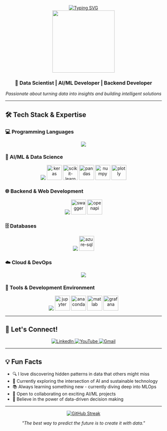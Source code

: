 
<div align="center">
			 <a href="https://git.io/typing-svg"><img src="https://readme-typing-svg.herokuapp.com?font=Fira+Code&duration=7000&pause=10000&center=true&width=435&lines=Hi+there!+I'm+Kianoush" alt="Typing SVG" /></a>
  <br />
</div>

<div align="center">
  <img src="https://media.giphy.com/media/v1.Y2lkPTc5MGI3NjExd2p0bm14eWVkeDl4YmdxMWFubjVydWpyY3R6ZjRnMGY5dmxqaWh3MyZlcD12MV9pbnRlcm5hbF9naWZfYnlfaWQmY3Q9Zw/hpF9R9M1PHN5e5liSx/giphy.gif" width="200" />
</div>

<div align="center">
  <h3>🚀 Data Scientist | AI/ML Developer | Backend Developer</h3>
  <p><em>Passionate about turning data into insights and building intelligent solutions</em></p>
</div>


---

## 🛠️ Tech Stack & Expertise

### 💻 Programming Languages
<p align="center">
  <img src="https://skillicons.dev/icons?i=python,cpp,react,html,bash,typescript&theme=dark" />
</p>

### 🔬 AI/ML & Data Science
<p align="center">
  <img src="https://skillicons.dev/icons?i=tensorflow,pytorch,opencv&theme=dark" />
  <img src="https://cdn.jsdelivr.net/gh/devicons/devicon@latest/icons/keras/keras-original.svg" height="48" alt="keras" />
  <img src="https://cdn.jsdelivr.net/gh/devicons/devicon@latest/icons/scikitlearn/scikitlearn-original.svg" height="48" alt="scikit-learn" />
  <img src="https://cdn.jsdelivr.net/gh/devicons/devicon@latest/icons/pandas/pandas-original-wordmark.svg" height="48" alt="pandas" />
  <img src="https://cdn.jsdelivr.net/gh/devicons/devicon@latest/icons/numpy/numpy-original.svg" height="48" alt="numpy" />
  <img src="https://cdn.jsdelivr.net/gh/devicons/devicon@latest/icons/plotly/plotly-original.svg" height="48" alt="plotly" />
</p>

### 🌐 Backend & Web Development
<p align="center">
  <img src="https://skillicons.dev/icons?i=django,flask&theme=dark" />
  <img src="https://cdn.jsdelivr.net/gh/devicons/devicon@latest/icons/swagger/swagger-original.svg" height="48" alt="swagger" />
  <img src="https://cdn.jsdelivr.net/gh/devicons/devicon@latest/icons/openapi/openapi-plain.svg" height="48" alt="openapi" />
</p>

### 🗄️ Databases
<p align="center">
  <img src="https://skillicons.dev/icons?i=postgresql,graphql&theme=dark" />
  <img src="https://cdn.jsdelivr.net/gh/devicons/devicon@latest/icons/azuresqldatabase/azuresqldatabase-original.svg" height="48" alt="azure-sql" />
</p>

### ☁️ Cloud & DevOps
<p align="center">
  <img src="https://skillicons.dev/icons?i=aws,azure,gcp,docker,git&theme=dark" />
</p>

### 🔧 Tools & Development Environment
<p align="center">
  <img src="https://skillicons.dev/icons?i=postman,powershell,linux,debian&theme=dark" />
  <img src="https://cdn.jsdelivr.net/gh/devicons/devicon@latest/icons/jupyter/jupyter-original-wordmark.svg" height="48" alt="jupyter" />
  <img src="https://cdn.jsdelivr.net/gh/devicons/devicon@latest/icons/anaconda/anaconda-original.svg" height="48" alt="anaconda" />
  <img src="https://cdn.jsdelivr.net/gh/devicons/devicon@latest/icons/matlab/matlab-original.svg" height="48" alt="matlab" />
  <img src="https://cdn.jsdelivr.net/gh/devicons/devicon@latest/icons/grafana/grafana-original.svg" height="48" alt="grafana" />
</p>

---

## 🤝 Let's Connect!

<div align="center">
  <a href="https://www.linkedin.com/in/kianoush-haratiannejadi/" target="_blank">
    <img src="https://img.shields.io/badge/LinkedIn-0077B5?style=for-the-badge&logo=linkedin&logoColor=white" alt="LinkedIn" />
  </a>
  <a href="https://www.youtube.com/@kianoushharatiannejadi5321/videos" target="_blank">
    <img src="https://img.shields.io/badge/YouTube-FF0000?style=for-the-badge&logo=youtube&logoColor=white" alt="YouTube" />
  </a>
  <a href="mailto:haratiank2@gmail.com">
    <img src="https://img.shields.io/badge/Gmail-D14836?style=for-the-badge&logo=gmail&logoColor=white" alt="Gmail" />
  </a>
</div>

---

## 💡 Fun Facts

- 🔍 I love discovering hidden patterns in data that others might miss
- 🤖 Currently exploring the intersection of AI and sustainable technology
- 📚 Always learning something new - currently diving deep into MLOps
- 🎯 Open to collaborating on exciting AI/ML projects
- 🌟 Believe in the power of data-driven decision making

---

<div align="center">
<a href="https://git.io/streak-stats"><img src="https://streak-stats.demolab.com?user=Kianoush-h&theme=github-dark&hide_border=true&mode=weekly&card_width=500" alt="GitHub Streak" /></a>
</div>

<div align="center">
  
  <p><em>"The best way to predict the future is to create it with data."</em></p>
</div>
